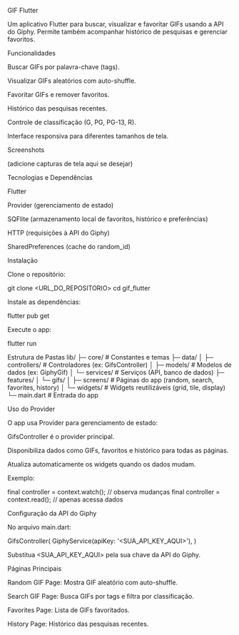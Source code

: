 GIF Flutter

Um aplicativo Flutter para buscar, visualizar e favoritar GIFs usando a API do Giphy.
Permite também acompanhar histórico de pesquisas e gerenciar favoritos.

Funcionalidades

Buscar GIFs por palavra-chave (tags).

Visualizar GIFs aleatórios com auto-shuffle.

Favoritar GIFs e remover favoritos.

Histórico das pesquisas recentes.

Controle de classificação (G, PG, PG-13, R).

Interface responsiva para diferentes tamanhos de tela.

Screenshots

(adicione capturas de tela aqui se desejar)

Tecnologias e Dependências

Flutter

Provider (gerenciamento de estado)

SQFlite (armazenamento local de favoritos, histórico e preferências)

HTTP (requisições à API do Giphy)

SharedPreferences (cache do random_id)

Instalação

Clone o repositório:

git clone <URL_DO_REPOSITORIO>
cd gif_flutter


Instale as dependências:

flutter pub get


Execute o app:

flutter run

Estrutura de Pastas
lib/
├─ core/                  # Constantes e temas
├─ data/
│  ├─ controllers/        # Controladores (ex: GifsController)
│  ├─ models/             # Modelos de dados (ex: GiphyGif)
│  └─ services/           # Serviços (API, banco de dados)
├─ features/
│  └─ gifs/
│     ├─ screens/         # Páginas do app (random, search, favorites, history)
│     └─ widgets/         # Widgets reutilizáveis (grid, tile, display)
└─ main.dart              # Entrada do app

Uso do Provider

O app usa Provider para gerenciamento de estado:

GifsController é o provider principal.

Disponibiliza dados como GIFs, favoritos e histórico para todas as páginas.

Atualiza automaticamente os widgets quando os dados mudam.

Exemplo:

final controller = context.watch<GifsController>(); // observa mudanças
final controller = context.read<GifsController>();  // apenas acessa dados

Configuração da API do Giphy

No arquivo main.dart:

GifsController(
  GiphyService(apiKey: '<SUA_API_KEY_AQUI>'),
)


Substitua <SUA_API_KEY_AQUI> pela sua chave da API do Giphy.

Páginas Principais

Random GIF Page: Mostra GIF aleatório com auto-shuffle.

Search GIF Page: Busca GIFs por tags e filtra por classificação.

Favorites Page: Lista de GIFs favoritados.

History Page: Histórico das pesquisas recentes.